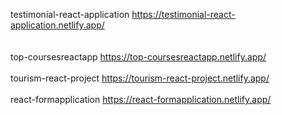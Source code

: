 testimonial-react-application  https://testimonial-react-application.netlify.app/  
<br/>
<br/>
top-coursesreactapp  https://top-coursesreactapp.netlify.app/ 
<br/>
<br/>
tourism-react-project  https://tourism-react-project.netlify.app/ 
<br/>
<br/>
react-formapplication  https://react-formapplication.netlify.app/ 
<br/>
<br/>

